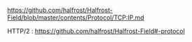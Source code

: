 https://github.com/halfrost/Halfrost-Field/blob/master/contents/Protocol/TCP:IP.md

HTTP/2 : https://github.com/halfrost/Halfrost-Field#-protocol

